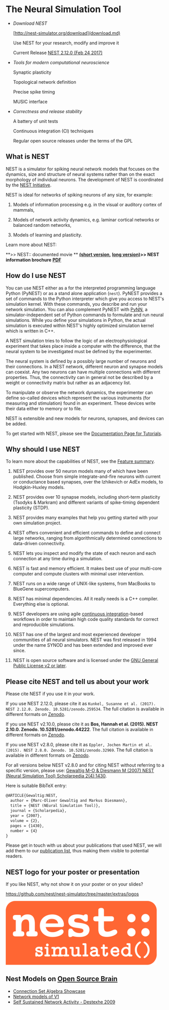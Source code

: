 # The Neural Simulation Tool

-   *Download NEST*

    [http://nest-simulator.org/download](download.md)

    Use NEST for your research, modify and improve it

    Current Release [NEST 2.12.0 (Feb 24 2017)](download.md)

-   *Tools for modern computational neuroscience*

    Synaptic plasticity

    Topological network definition

    Precise spike timing

    MUSIC interface

-   *Correctness and release stability*

    A battery of unit tests

    Continuous integration (CI) techniques

    Regular open source releases under the terms of the GPL

## What is NEST

NEST is a simulator for spiking neural network models that focuses on the
dynamics, size and structure of neural systems rather than on the exact
morphology of individual neurons. The development of NEST is coordinated by the
[NEST Initiative](http://www.nest-initiative.org).

NEST is ideal for networks of spiking neurons of any size, for example:

1.  Models of information processing e.g. in the visual or auditory cortex of
    mammals,

2.  Models of network activity dynamics, e.g. laminar cortical networks or
    balanced random networks,

3.  Models of learning and plasticity.

Learn more about NEST:

**\>\> NEST:: documented movie ** **[(short version](http://www.youtube.com/watch?v=K7KXmIv6ROY),**
**[long version)](http://www.youtube.com/watch?v=v0YEiren7D0)\>\> NEST information brochure** **[PDF](http://www.nest-simulator.org/wp-content/uploads/2015/04/JARA_NEST_final.pdf)**

## How do I use NEST

You can use NEST either as a for the interpreted programming language Python
(PyNEST) or as a stand alone application (`nest`).
 PyNEST provides a set of commands to the Python interpreter which give you
 access to NEST's simulation kernel. With these commands, you describe and run
 your network simulation.
 You can also complement PyNEST with [PyNN](http://neuralensemble.org/trac/PyNN),
 a simulator-independent set of Python commands to formulate and run neural
 simulations. While you define your simulations in Python, the actual simulation
 is executed within NEST's highly optimized simulation kernel which is written
 in C++.

A NEST simulation tries to follow the logic of an electrophysiological
experiment that takes place inside a computer with the difference, that the
neural system to be investigated must be defined by the experimenter.

The neural system is defined by a possibly large number of neurons and their
connections. In a NEST network, different neuron and synapse models can coexist.
Any two neurons can have multiple connections with different properties. Thus,
the connectivity can in general not be described by a weight or connectivity
matrix but rather as an adjacency list.

To manipulate or observe the network dynamics, the experimenter can define
so-called devices which represent the various instruments (for measuring and
stimulation) found in an experiment. These devices write their data either to
memory or to file.

NEST is extensible and new models for neurons, synapses, and devices can be
added.

To get started with NEST, please see the [Documentation Page for Tutorials](documentation.md).

## Why should I use NEST

To learn more about the capabilities of NEST, see the [Feature summary](features.md).

1.  NEST provides over 50 neuron models many of which have been published.
    Choose from simple integrate-and-fire neurons with current or conductance
    based synapses, over the Izhikevich or AdEx models, to Hodgkin-Huxley
    models.

2.  NEST provides over 10 synapse models, including short-term plasticity
    (Tsodyks & Markram) and different variants of spike-timing dependent
    plasticity (STDP).

3.  NEST provides many examples that help you getting started with your own
    simulation project.

4.  NEST offers convenient and efficient commands to define and connect large
    networks, ranging from algorithmically determined connections to data-driven
    connectivity.

5.  NEST lets you inspect and modify the state of each neuron and each
    connection at any time during a simulation.

6.  NEST is fast and memory efficient. It makes best use of your multi-core
    computer and compute clusters with minimal user intervention.

7.  NEST runs on a wide range of UNIX-like systems, from MacBooks to
    BlueGene supercomputers.

8.  NEST has minimal dependencies. All it really needs is a C++ compiler.
    Everything else is optional.

9.  NEST developers are using agile [continuous integration](continuous-integration.md)-based
    workflows in order to maintain high code quality standards for correct and
    reproducible simulations.

10. NEST has one of the largest and most experienced developer communities of
    all neural simulators. NEST was first released in 1994 under the name SYNOD
    and has been extended and improved ever since.

11. NEST is open source software and is licensed under the [GNU General Public License v2 or later](http://www.gnu.org/licenses/).

## Please cite NEST and tell us about your work

Please cite NEST if you use it in your work.

If you use NEST 2.12.0, please cite it as `Kunkel, Susanne et al. (2017).
NEST 2.12.0. Zenodo. 10.5281/zenodo.259534`. The full citation is available
in different formats on [Zenodo](http://dx.doi.org/10.5281/zenodo.259534).

If you use NEST v2.10.0, please cite it as **Bos, Hannah et al. (2015).
NEST 2.10.0. Zenodo. 10.5281/zenodo.44222**. The full citation is available
in different formats on [Zenodo](http://dx.doi.org/10.5281/zenodo.44222).

If you use NEST v2.8.0, please cite it as `Eppler, Jochen Martin et al. (2015).
NEST 2.8.0. Zenodo. 10.5281/zenodo.32969`. The full citation is available
in different formats on [Zenodo](http://dx.doi.org/10.5281/zenodo.32969).

For all versions below NEST v2.8.0 and for citing NEST without referring to a
specific version, please use: [Gewaltig M-O & Diesmann M (2007) NEST (Neural
Simulation Tool) Scholarpedia
2(4):1430](http://www.scholarpedia.org/article/NEST_(Neural_Simulation_Tool)).

Here is suitable BibTeX entry:

    @ARTICLE{Gewaltig:NEST,
      author = {Marc-Oliver Gewaltig and Markus Diesmann},
      title = {NEST (NEural Simulation Tool)},
      journal = {Scholarpedia},
      year = {2007},
      volume = {2},
      pages = {1430},
      number = {4}
    }

Please get in touch with us about your publications that used NEST, we will
add them to our [publication list](publications.md), thus making them visible
to potential readers.

## NEST logo for your poster or presentation

If you like NEST, why not show it on your poster or on your slides?

<https://github.com/nest/nest-simulator/tree/master/extras/logos>

<img src="../../../logos/nest-simulated.png" width="480">

## Nest Models on [Open Source Brain](http://www.opensourcebrain.org/)

-   [Connection Set Algebra Showcase](http://www.opensourcebrain.org/projects/44)
-   [Network models of V1](http://www.opensourcebrain.org/projects/111)
-   [Self Sustained Network Activity - Destexhe 2009](http://www.opensourcebrain.org/projects/31)
